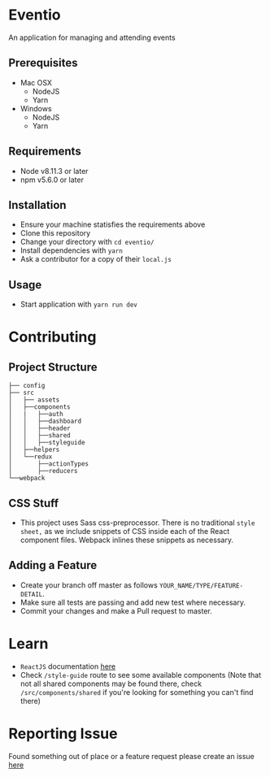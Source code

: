 # Eventio
An application for managing and attending events

## Prerequisites
- Mac OSX
  - NodeJS
  - Yarn
- Windows
  - NodeJS
  - Yarn

## Requirements
- Node v8.11.3 or later
- npm v5.6.0 or later

## Installation
- Ensure your machine statisfies the requirements above
- Clone this repository
- Change your directory with `cd eventio/`
- Install dependencies with `yarn`
- Ask a contributor for a copy of their `local.js`

## Usage
- Start  application with `yarn run dev`

# Contributing
## Project Structure
```
├── config
├── src
│   ├── assets
│   ├──components
│   |   ├──auth
│   │   ├──dashboard
│   │   ├──header
│   │   ├──shared
│   │   ├──styleguide
│   ├──helpers
│   └──redux
│       ├──actionTypes
│       ├──reducers
└──webpack
```

## CSS Stuff
- This project uses Sass css-preprocessor. There is no traditional `style sheet,` as we include snippets of CSS inside each of the React component files. Webpack inlines these snippets as necessary.

## Adding a Feature
- Create your branch off master as follows `YOUR_NAME/TYPE/FEATURE-DETAIL`.
- Make sure all tests are passing and add new test where necessary.
- Commit your changes and make a Pull request to master.

# Learn
- `ReactJS` documentation [here](https://reactjs.org/docs/hello-world.html)
- Check `/style-guide` route to see some available components (Note that not all shared components may be found there, check `/src/components/shared` if you're looking for something you can't find there)

# Reporting Issue
Found something out of place or a feature request please create an issue [here](https://github.com/abdulsemiu-atanda/eventio/issues)
